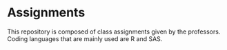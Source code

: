 # Assignments
This repository is composed of class assignments given by the professors. Coding languages that are mainly used are R and SAS. 
